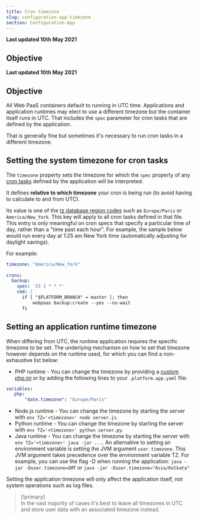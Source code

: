 ```yaml
---
title: Cron timezone
slug: configuration-app-timezone
section: Configuration-App
---
```


**Last updated 10th May 2021**



## Objective  

**Last updated 10th May 2021**



## Objective  

All Web PaaS containers default to running in UTC time.  Applications and application runtimes may elect to use a different timezone but the container itself runs in UTC.  That includes the `spec` parameter for cron tasks that are defined by the application.

That is generally fine but sometimes it's necessary to run cron tasks in a different timezone.

## Setting the system timezone for cron tasks

The `timezone` property sets the timezone for which the `spec` property of any [cron tasks](../cron) defined by the application will be interpreted.

It defines **relative to which timezone** your cron is being run (to avoid having to calculate to and from UTC).

Its value is one of the [tz database region codes](https://en.wikipedia.org/wiki/List_of_tz_database_time_zones) such as `Europe/Paris` or `America/New_York`.  This key will apply to all cron tasks defined in that file.
This entry is only meaningful on cron specs that specify a particular time of day, rather than a "time past each hour".  For example, the sample below would run every day at 1:25 am New York time (automatically adjusting for daylight savings).

For example:

```yaml
timezone: "America/New_York"
    
crons:
  backup:
    spec: '25 1 * * *'
    cmd: |
      if [ "$PLATFORM_BRANCH" = master ]; then
          webpaas backup:create --yes --no-wait
      fi
```

## Setting an application runtime timezone

When differing from UTC, the runtime application requires the specific timezone to be set.
The underlying mechanism on how to set that timezone however depends on the runtime used, for which you can find a non-exhaustive list below:
* PHP runtime - You can change the timezone by providing a [custom php.ini](../../languages-php/ini) or by adding the following lines to your `.platform.app.yaml` file:

```yaml
variables:
   php:
       "date.timezone": "Europe/Paris"
``` 
* Node.js runtime - You can change the timezone by starting the server with `env TZ='<timezone>' node server.js`.
* Python runtime - You can change the timezone by starting the server with `env TZ='<timezone>' python server.py`.
* Java runtime - You can change the timezone by starting the server with `env TZ='<timezone>' java -jar ...`. An alternative to setting an environment variable is setting the JVM argument `user.timezone`. This JVM argument takes precedence over the environment variable TZ. For example, you can use the flag -D when running the application: `java -jar -Duser.timezone=GMT` or `java -jar -Duser.timezone="Asia/Kolkata"`

Setting the application timezone will only affect the application itself, not system operations such as log files.

> [!primary]  
> In the vast majority of cases it's best to leave all timezones in UTC and store user data with an associated timezone instead.
> 



